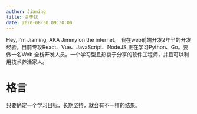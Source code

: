 ```yaml
---
author: Jiaming
title: 关于我
date: 2020-08-30 09:30:00
---
```


Hey, I’m Jiaming, AKA Jimmy on the internet。
我在web前端开发2年半的开发经验。目前专攻React、Vue、JavaScript、NodeJS,正在学习Python、Go。要做一名Web 全栈开发人员。一个学习型且热衷于分享的软件工程师，并且可以利用技术养活家人。

# 格言

只要确定一个学习目标，长期坚持，就会有不一样的结果。
